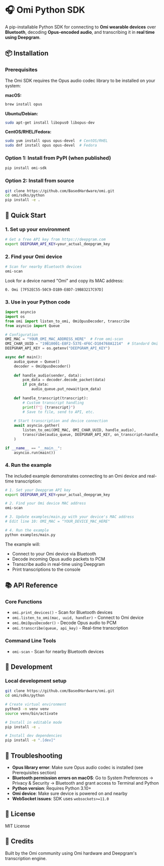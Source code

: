 # 🎧 Omi Python SDK 

A pip-installable Python SDK for connecting to **Omi wearable devices** over **Bluetooth**, decoding **Opus-encoded audio**, and transcribing it in **real time using Deepgram**.

## 📦 Installation

### Prerequisites
The Omi SDK requires the Opus audio codec library to be installed on your system:

**macOS:**
```bash
brew install opus
```

**Ubuntu/Debian:**
```bash
sudo apt-get install libopus0 libopus-dev
```

**CentOS/RHEL/Fedora:**
```bash
sudo yum install opus opus-devel  # CentOS/RHEL
sudo dnf install opus opus-devel  # Fedora
```

### Option 1: Install from PyPI (when published)
```bash
pip install omi-sdk
```

### Option 2: Install from source
```bash
git clone https://github.com/BasedHardware/omi.git
cd omi/sdks/python
pip install -e .
```

## 🚀 Quick Start

### 1. Set up your environment
```bash
# Get a free API key from https://deepgram.com
export DEEPGRAM_API_KEY=your_actual_deepgram_key
```

### 2. Find your Omi device
```bash
# Scan for nearby Bluetooth devices
omi-scan
```

Look for a device named "Omi" and copy its MAC address:
```
0. Omi [7F52EC55-50C9-D1B9-E8D7-19B83217C97D]
```

### 3. Use in your Python code
```python
import asyncio
import os
from omi import listen_to_omi, OmiOpusDecoder, transcribe
from asyncio import Queue

# Configuration
OMI_MAC = "YOUR_OMI_MAC_ADDRESS_HERE"  # From omi-scan
OMI_CHAR_UUID = "19B10001-E8F2-537E-4F6C-D104768A1214"  # Standard Omi audio UUID
DEEPGRAM_API_KEY = os.getenv("DEEPGRAM_API_KEY")

async def main():
    audio_queue = Queue()
    decoder = OmiOpusDecoder()
    
    def handle_audio(sender, data):
        pcm_data = decoder.decode_packet(data)
        if pcm_data:
            audio_queue.put_nowait(pcm_data)
    
    def handle_transcript(transcript):
        # Custom transcript handling
        print(f"🎤 {transcript}")
        # Save to file, send to API, etc.
    
    # Start transcription and device connection
    await asyncio.gather(
        listen_to_omi(OMI_MAC, OMI_CHAR_UUID, handle_audio),
        transcribe(audio_queue, DEEPGRAM_API_KEY, on_transcript=handle_transcript)
    )

if __name__ == "__main__":
    asyncio.run(main())
```

### 4. Run the example

The included example demonstrates connecting to an Omi device and real-time transcription:

```bash
# 1. Set your Deepgram API key
export DEEPGRAM_API_KEY=your_actual_deepgram_key

# 2. Find your Omi device MAC address
omi-scan

# 3. Update examples/main.py with your device's MAC address
# Edit line 10: OMI_MAC = "YOUR_DEVICE_MAC_HERE"

# 4. Run the example
python examples/main.py
```

The example will:
- Connect to your Omi device via Bluetooth
- Decode incoming Opus audio packets to PCM
- Transcribe audio in real-time using Deepgram
- Print transcriptions to the console

## 📚 API Reference

### Core Functions
- `omi.print_devices()` - Scan for Bluetooth devices
- `omi.listen_to_omi(mac, uuid, handler)` - Connect to Omi device
- `omi.OmiOpusDecoder()` - Decode Opus audio to PCM
- `omi.transcribe(queue, api_key)` - Real-time transcription

### Command Line Tools
- `omi-scan` - Scan for nearby Bluetooth devices

## 🔧 Development

### Local development setup
```bash
git clone https://github.com/BasedHardware/omi.git
cd omi/sdks/python

# Create virtual environment
python3 -m venv venv
source venv/bin/activate

# Install in editable mode
pip install -e .

# Install dev dependencies
pip install -e ".[dev]"
```

## 🧩 Troubleshooting

- **Opus library error**: Make sure Opus audio codec is installed (see Prerequisites section)
- **Bluetooth permission errors on macOS**: Go to System Preferences → Privacy & Security → Bluetooth and grant access to Terminal and Python
- **Python version**: Requires Python 3.10+
- **Omi device**: Make sure device is powered on and nearby
- **WebSocket issues**: SDK uses `websockets>=11.0`

## 📄 License

MIT License

## 🙌 Credits

Built by the Omi community using Omi hardware and Deepgram's transcription engine.
